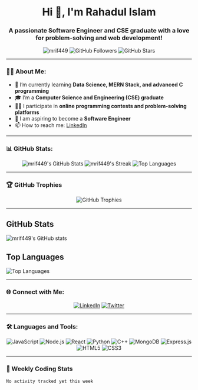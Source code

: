 <h1 align="center">Hi 👋, I'm Rahadul Islam</h1>
<h3 align="center">A passionate Software Engineer and CSE graduate with a love for problem-solving and web development!</h3>

<p align="center">
  <img src="https://komarev.com/ghpvc/?username=mrif449&label=Profile%20Views&color=0e75b6&style=flat" alt="mrif449" />
  <img src="https://img.shields.io/github/followers/mrif449?color=0e75b6&style=flat" alt="GitHub Followers" />
  <img src="https://img.shields.io/github/stars/mrif449?color=0e75b6&style=flat" alt="GitHub Stars" />
</p>

---

### 🧑‍💻 About Me:
- 🌱 I’m currently learning **Data Science, MERN Stack, and advanced C programming**
- 🎓 I’m a **Computer Science and Engineering (CSE) graduate**
- 👨‍💻 I participate in **online programming contests and problem-solving platforms**
- 💼 I am aspiring to become a **Software Engineer**
- 📫 How to reach me: [LinkedIn](https://linkedin.com/in/mrif449)

---

### 📊 GitHub Stats:
<div align="center">
  <img src="https://github-readme-stats.vercel.app/api?username=mrif449&show_icons=true&theme=radical&count_private=true" alt="mrif449's GitHub Stats" />
  <img src="https://github-readme-streak-stats.herokuapp.com/?user=mrif449&theme=radical" alt="mrif449's Streak" />
  <img src="https://github-readme-stats.vercel.app/api/top-langs/?username=mrif449&layout=compact&theme=radical" alt="Top Languages" />
</div>

---

### 🏆 GitHub Trophies
<div align="center">
  <img src="https://github-profile-trophy.vercel.app/?username=mrif449&theme=radical&row=1&column=6" alt="GitHub Trophies" />
</div>

---

## GitHub Stats

![mrif449's GitHub stats](https://github-readme-stats.vercel.app/api?username=mrif449&show_icons=true&theme=radical)

## Top Languages

![Top Languages](https://github-readme-stats.vercel.app/api/top-langs/?username=mrif449&layout=compact&theme=radical)

---

### 🌐 Connect with Me:
<p align="center">
  <a href="https://linkedin.com/in/mrif449" target="blank"><img align="center" src="https://img.shields.io/badge/LinkedIn-%230077B5.svg?style=for-the-badge&logo=linkedin&logoColor=white" alt="LinkedIn" /></a>
  <a href="https://twitter.com/rahadulislam449" target="blank"><img align="center" src="https://img.shields.io/badge/Twitter-%231DA1F2.svg?style=for-the-badge&logo=twitter&logoColor=white" alt="Twitter" /></a>
</p>

---

### 🛠️ Languages and Tools:
<p align="center">
  <img src="https://img.shields.io/badge/JavaScript-%23323330.svg?style=for-the-badge&logo=javascript&logoColor=%23F7DF1E" alt="JavaScript" />
  <img src="https://img.shields.io/badge/Node.js-%2343853D.svg?style=for-the-badge&logo=node-dot-js&logoColor=white" alt="Node.js" />
  <img src="https://img.shields.io/badge/React-%2320232a.svg?style=for-the-badge&logo=react&logoColor=%2361DAFB" alt="React" />
  <img src="https://img.shields.io/badge/Python-%233776AB.svg?style=for-the-badge&logo=python&logoColor=white" alt="Python" />
  <img src="https://img.shields.io/badge/C++-%2300599C.svg?style=for-the-badge&logo=cplusplus&logoColor=white" alt="C++" />
  <img src="https://img.shields.io/badge/MongoDB-%2347A248.svg?style=for-the-badge&logo=mongodb&logoColor=white" alt="MongoDB" />
  <img src="https://img.shields.io/badge/Express.js-%2384B545.svg?style=for-the-badge&logo=express&logoColor=white" alt="Express.js" />
  <img src="https://img.shields.io/badge/HTML5-%23E34F26.svg?style=for-the-badge&logo=html5&logoColor=white" alt="HTML5" />
  <img src="https://img.shields.io/badge/CSS3-%231572B6.svg?style=for-the-badge&logo=css3&logoColor=white" alt="CSS3" />
</p>

---

### 🚀 Weekly Coding Stats
<!--START_SECTION:waka-->
```text
No activity tracked yet this week

